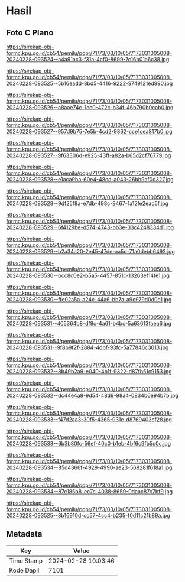 # Hasil

## Foto C Plano

https://sirekap-obj-formc.kpu.go.id/cb54/pemilu/pdpr/71/73/03/10/05/7173031005008-20240228-093524--a4a91ac3-f31a-4cf0-8699-7c16b01a6c38.jpg

https://sirekap-obj-formc.kpu.go.id/cb54/pemilu/pdpr/71/73/03/10/05/7173031005008-20240228-093525--5b16eadd-8bd5-4416-9222-9749121ed990.jpg

https://sirekap-obj-formc.kpu.go.id/cb54/pemilu/pdpr/71/73/03/10/05/7173031005008-20240228-093526--a8aae74c-1cc0-472c-b34f-46b790b0cab0.jpg

https://sirekap-obj-formc.kpu.go.id/cb54/pemilu/pdpr/71/73/03/10/05/7173031005008-20240228-093527--957d9b75-7e5b-4cd2-9862-cce1cea817b0.jpg

https://sirekap-obj-formc.kpu.go.id/cb54/pemilu/pdpr/71/73/03/10/05/7173031005008-20240228-093527--9f63306d-e925-43ff-a82a-b65d2cf76779.jpg

https://sirekap-obj-formc.kpu.go.id/cb54/pemilu/pdpr/71/73/03/10/05/7173031005008-20240228-093528--e1aca9ba-60e4-48cd-a043-26bb9af0d327.jpg

https://sirekap-obj-formc.kpu.go.id/cb54/pemilu/pdpr/71/73/03/10/05/7173031005008-20240228-093528--9df25f8a-e7db-498c-9467-1a12fe2ead5f.jpg

https://sirekap-obj-formc.kpu.go.id/cb54/pemilu/pdpr/71/73/03/10/05/7173031005008-20240228-093529--6f4129be-d574-4743-bb3e-33c4248334d1.jpg

https://sirekap-obj-formc.kpu.go.id/cb54/pemilu/pdpr/71/73/03/10/05/7173031005008-20240228-093529--b2a34a20-2e45-47de-aa5d-71a0debb6492.jpg

https://sirekap-obj-formc.kpu.go.id/cb54/pemilu/pdpr/71/73/03/10/05/7173031005008-20240228-093530--bcc8c0e2-b5a5-4457-851c-13263ef14fe1.jpg

https://sirekap-obj-formc.kpu.go.id/cb54/pemilu/pdpr/71/73/03/10/05/7173031005008-20240228-093530--ffe02a5a-a24c-44a6-bb7a-a9c979d0d0c1.jpg

https://sirekap-obj-formc.kpu.go.id/cb54/pemilu/pdpr/71/73/03/10/05/7173031005008-20240228-093531--405364b8-df9c-4a61-b4bc-5a63613faea6.jpg

https://sirekap-obj-formc.kpu.go.id/cb54/pemilu/pdpr/71/73/03/10/05/7173031005008-20240228-093531--9f8b9f2f-2884-4dbf-93fc-5a77846c3013.jpg

https://sirekap-obj-formc.kpu.go.id/cb54/pemilu/pdpr/71/73/03/10/05/7173031005008-20240228-093532--8b49b2a9-e040-4b1f-9322-d87fb51c9153.jpg

https://sirekap-obj-formc.kpu.go.id/cb54/pemilu/pdpr/71/73/03/10/05/7173031005008-20240228-093532--dc44e4a8-9d54-48d9-98a4-0834b6e94b7b.jpg

https://sirekap-obj-formc.kpu.go.id/cb54/pemilu/pdpr/71/73/03/10/05/7173031005008-20240228-093533--f47d2aa3-30f5-4365-931e-d8769403cf28.jpg

https://sirekap-obj-formc.kpu.go.id/cb54/pemilu/pdpr/71/73/03/10/05/7173031005008-20240228-093533--6b3b80fc-56ef-40c0-b1eb-4bf6c9fb5c0c.jpg

https://sirekap-obj-formc.kpu.go.id/cb54/pemilu/pdpr/71/73/03/10/05/7173031005008-20240228-093534--85d4366f-4929-4990-ae23-568281f618a1.jpg

https://sirekap-obj-formc.kpu.go.id/cb54/pemilu/pdpr/71/73/03/10/05/7173031005008-20240228-093534--87c185b8-ec7c-4038-8659-0daac87c7bf9.jpg

https://sirekap-obj-formc.kpu.go.id/cb54/pemilu/pdpr/71/73/03/10/05/7173031005008-20240228-093525--8b16910d-cc57-4cc4-b235-f0d11c21b89a.jpg


## Metadata

| Key        | Value               |
| ---------- | ------------------- |
| Time Stamp | 2024-02-28 10:03:46 |
| Kode Dapil | 7101                |



